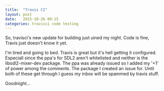 ```yaml
---
title:  "Travis CI"
layout: post
date:   2015-10-26 00:15
categories: travisci code testing
---
```

So, travisci's new update for building just uined my night. Code is fine, Travis just doesn't know it yet.

I'm tired and going to bed. Travis is great but it's hell getting it configured. Especiall since the ppa's for
SDL2 aren't whitelisted and neither is the libsdl2-mixer-dev package.
The ppa was already issued so I added my '+1' of power among the comments. The package I created an issue for.
Until both of these get through I guess my inbox will be spammed by travis stuff.

Goodnight...
